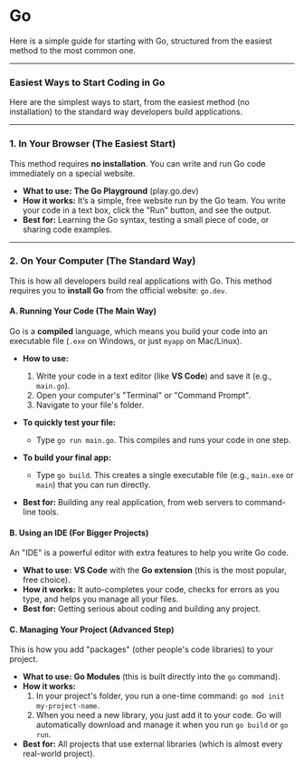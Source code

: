 # Go

Here is a simple guide for starting with Go, structured from the easiest method to the most common one.

---

### Easiest Ways to Start Coding in Go

Here are the simplest ways to start, from the easiest method (no installation) to the standard way developers build applications.

---

### 1. In Your Browser (The Easiest Start)

This method requires **no installation**. You can write and run Go code immediately on a special website.

* **What to use:** **The Go Playground** (play.go.dev)
* **How it works:** It’s a simple, free website run by the Go team. You write your code in a text box, click the "Run" button, and see the output.
* **Best for:** Learning the Go syntax, testing a small piece of code, or sharing code examples.

---

### 2. On Your Computer (The Standard Way)

This is how all developers build real applications with Go. This method requires you to **install Go** from the official website: `go.dev`.

#### A. Running Your Code (The Main Way)

Go is a **compiled** language, which means you build your code into an executable file (`.exe` on Windows, or just `myapp` on Mac/Linux).

* **How to use:**
    1.  Write your code in a text editor (like **VS Code**) and save it (e.g., `main.go`).
    2.  Open your computer's "Terminal" or "Command Prompt".
    3.  Navigate to your file's folder.

* **To quickly test your file:**
    * Type `go run main.go`. This compiles and runs your code in one step.

* **To build your final app:**
    * Type `go build`. This creates a single executable file (e.g., `main.exe` or `main`) that you can run directly.

* **Best for:** Building any real application, from web servers to command-line tools.

#### B. Using an IDE (For Bigger Projects)

An "IDE" is a powerful editor with extra features to help you write Go code.

* **What to use:** **VS Code** with the **Go extension** (this is the most popular, free choice).
* **How it works:** It auto-completes your code, checks for errors as you type, and helps you manage all your files.
* **Best for:** Getting serious about coding and building any project.

#### C. Managing Your Project (Advanced Step)

This is how you add "packages" (other people's code libraries) to your project.

* **What to use:** **Go Modules** (this is built directly into the `go` command).
* **How it works:**
    1.  In your project's folder, you run a one-time command: `go mod init my-project-name`.
    2.  When you need a new library, you just add it to your code. Go will automatically download and manage it when you run `go build` or `go run`.
* **Best for:** All projects that use external libraries (which is almost every real-world project).
